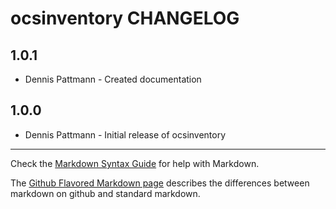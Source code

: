 ocsinventory CHANGELOG
======================

1.0.1
-----
- Dennis Pattmann - Created documentation

1.0.0
-----
- Dennis Pattmann - Initial release of ocsinventory

- - -
Check the [Markdown Syntax Guide](http://daringfireball.net/projects/markdown/syntax) for help with Markdown.

The [Github Flavored Markdown page](http://github.github.com/github-flavored-markdown/) describes the differences between markdown on github and standard markdown.
